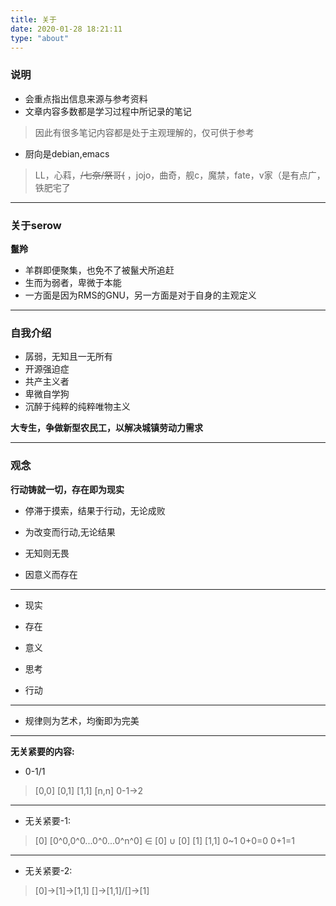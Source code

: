 ```yaml
---
title: 关于
date: 2020-01-28 18:21:11
type: "about"
---
```


### 说明

* 会重点指出信息来源与参考资料
* 文章内容多数都是学习过程中所记录的笔记
> 因此有很多笔记内容都是处于主观理解的，仅可供于参考
* 厨向是debian,emacs
> LL，心萪，~~/七奈/祭哥(~~ ，jojo，曲奇，舰c，魔禁，fate，v家（是有点广，铁肥宅了

---

### 关于serow

**鬣羚**

* 羊群即便聚集，也免不了被鬣犬所追赶
* 生而为弱者，卑微于本能
* 一方面是因为RMS的GNU，另一方面是对于自身的主观定义

---

### 自我介绍

* 孱弱，无知且一无所有
* 开源强迫症
* 共产主义者
* 卑微自学狗
* 沉醉于纯粹的纯粹唯物主义


**大专生，争做新型农民工，以解决城镇劳动力需求**


---

### 观念

**行动铸就一切，存在即为现实**

* 停滞于摸索，结果于行动，无论成败

* 为改变而行动,无论结果

* 无知则无畏

* 因意义而存在

---

* 现实

* 存在

* 意义

* 思考

* 行动

---

* 规律则为艺术，均衡即为完美

---

**无关紧要的内容:**

* 0-1/1
> [0,0]
> [0,1]
> [1,1]
> [n,n]
> 0-1->2

---

* 无关紧要-1:
> [0]
> [0^0,0^0...0^0...0^n^0] ∈ [0] ∪ [0]
> [1]
> [1,1]
> 0~1
> 0+0=0
> 0+1=1

---

* 无关紧要-2:
> [0]->[1]->[1,1]
> []->[1,1]/[]->[1]



